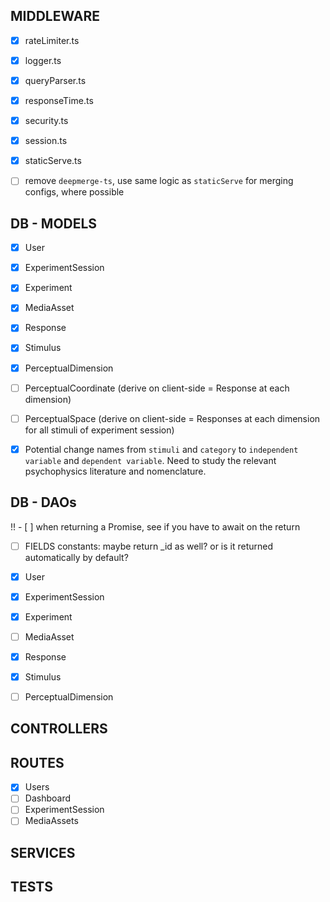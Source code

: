 ## MIDDLEWARE

- [x] rateLimiter.ts
- [x] logger.ts
- [x] queryParser.ts
- [x] responseTime.ts
- [x] security.ts
- [x] session.ts
- [x] staticServe.ts

- [ ] remove `deepmerge-ts`, use same logic as `staticServe` for merging
      configs, where possible

## DB - MODELS

- [x] User
- [x] ExperimentSession
- [x] Experiment
- [x] MediaAsset
- [x] Response
- [x] Stimulus
- [x] PerceptualDimension
- [ ] PerceptualCoordinate (derive on client-side = Response at each dimension)
- [ ] PerceptualSpace (derive on client-side = Responses at each dimension for
      all stimuli of experiment session)

- [x] Potential change names from `stimuli` and `category` to
      `independent variable` and `dependent variable`. Need to study the
      relevant psychophysics literature and nomenclature.

## DB - DAOs

!! - [ ] when returning a Promise, see if you have to await on the return

- [ ] FIELDS constants: maybe return \_id as well? or is it returned
      automatically by default?

- [x] User
- [x] ExperimentSession
- [x] Experiment
- [ ] MediaAsset
- [x] Response
- [x] Stimulus
- [ ] PerceptualDimension

## CONTROLLERS

## ROUTES

- [x] Users
- [ ] Dashboard
- [ ] ExperimentSession
- [ ] MediaAssets

## SERVICES

## TESTS
